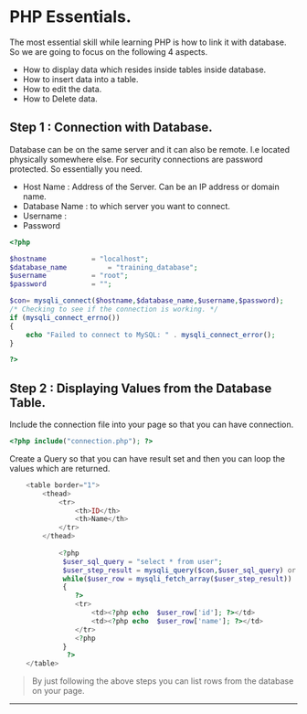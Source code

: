 # PHP Essentials. 

The most essential skill while learning PHP is how to link it with database. 
So we are going to focus on the following 4 aspects. 

- How to display data which resides inside tables inside database. 
- How to insert data into a table. 
- How to edit the data. 
- How to Delete data. 


## Step 1 : Connection with Database. 

Database can be on the same server and it can also be remote. I.e located physically somewhere else. 
For security connections are password protected. 
So essentially you need. 

- Host Name : Address of the Server. Can be an IP address or domain name. 
- Database Name : to which server you want to connect. 
- Username : 
- Password 


``` php
<?php 

$hostname			= "localhost";
$database_name			= "training_database";
$username			= "root";
$password			= "";

$con= mysqli_connect($hostname,$database_name,$username,$password);
/* Checking to see if the connection is working. */
if (mysqli_connect_errno())
{
	echo "Failed to connect to MySQL: " . mysqli_connect_error();
}

?>
```

## Step 2 : Displaying Values from the Database Table. 

Include the connection file into your page so that you can have connection. 
``` php
<?php include("connection.php"); ?>
```

Create a Query so that you can have result set and then you can loop the values which are returned. 
``` php
	<table border="1">
		<thead>
			<tr>
				<th>ID</th>
				<th>Name</th>
			</tr>
		</thead>
		
			<?php 
			 $user_sql_query = "select * from user";
			 $user_step_result = mysqli_query($con,$user_sql_query) or die(mysqli_error($con));
			 while($user_row = mysqli_fetch_array($user_step_result))
			 {
			 	?>
			 	<tr>
				 	<td><?php echo  $user_row['id']; ?></td>
				 	<td><?php echo  $user_row['name']; ?></td>
			 	</tr>
			 	<?php
			 }
			  ?>
	</table>
```

> By just following the above steps you can list rows from the database on your page. 

***



